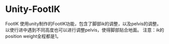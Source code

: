 # Unity-FootIK
FootIK
使用unity制作的FootIK功能，包含了脚部ik的调整，以及pelvis的调整。以使行进中遇到不同高度也可以进行调整pelvis，使得脚部贴合地面。
注意：ik的position weight全程都是1。
